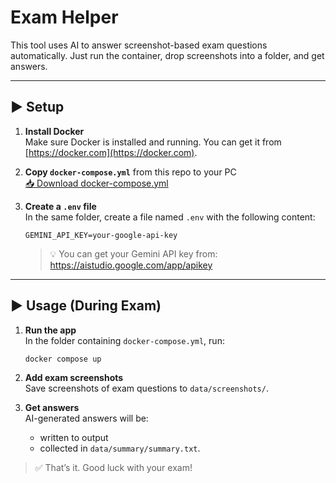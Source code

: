 # Exam Helper

This tool uses AI to answer screenshot-based exam questions automatically.
Just run the container, drop screenshots into a folder, and get answers.

---

## ▶️ Setup

1. **Install Docker**  
   Make sure Docker is installed and running. You can get it from [https://docker.com](https://docker.com).

2. **Copy `docker-compose.yml`** from this repo to your PC  
   [📥 Download docker-compose.yml](https://raw.githubusercontent.com/immoral-null/exam-helper/main/docker-compose.yml)

3. **Create a `.env` file**  
   In the same folder, create a file named `.env` with the following content:
   ```
   GEMINI_API_KEY=your-google-api-key
   ```

   > 💡 You can get your Gemini API key from: https://aistudio.google.com/app/apikey

---

## ▶️ Usage (During Exam)

1. **Run the app**  
   In the folder containing `docker-compose.yml`, run:
   ```
   docker compose up
   ```

2. **Add exam screenshots**  
   Save screenshots of exam questions to `data/screenshots/`.

3. **Get answers**  
   AI-generated answers will be:
   - written to output
   - collected in `data/summary/summary.txt`.

> ✅ That’s it. Good luck with your exam!